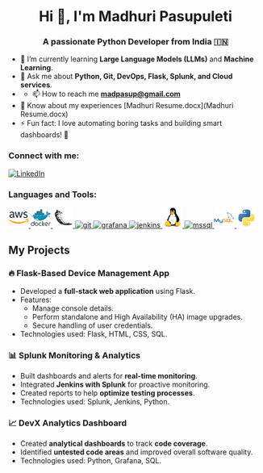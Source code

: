 <h1 align="center">Hi 👋, I'm Madhuri Pasupuleti</h1>
<h3 align="center">A passionate Python Developer from India 🇮🇳</h3>

- 🌱 I’m currently learning **Large Language Models (LLMs)** and **Machine Learning**.
- 💬 Ask me about **Python, Git, DevOps, Flask, Splunk, and Cloud services**.
- - 📫 How to reach me **madpasup@gmail.com**
- 📄 Know about my experiences [Madhuri Resume.docx](Madhuri Resume.docx)
- ⚡ Fun fact: I love automating boring tasks and building smart dashboards! 🚀



<h3 align="left">Connect with me:</h3>
<a href="https://www.linkedin.com/in/madhuri-pasupuleti-221607206//" target="_blank">
  <img src="https://cdn.jsdelivr.net/gh/devicons/devicon/icons/linkedin/linkedin-original.svg" width="40" height="40" alt="LinkedIn"/>
</a>



<h3 align="left">Languages and Tools:</h3>
<p align="left"> 
  <a href="https://aws.amazon.com" target="_blank" rel="noreferrer"> 
    <img src="https://raw.githubusercontent.com/devicons/devicon/master/icons/amazonwebservices/amazonwebservices-original-wordmark.svg" alt="aws" width="40" height="40"/> 
  </a> 
  <a href="https://www.docker.com/" target="_blank" rel="noreferrer"> 
    <img src="https://raw.githubusercontent.com/devicons/devicon/master/icons/docker/docker-original-wordmark.svg" alt="docker" width="40" height="40"/> 
  </a> 
  <a href="https://flask.palletsprojects.com/" target="_blank" rel="noreferrer">
    <img src="https://raw.githubusercontent.com/devicons/devicon/master/icons/flask/flask-original.svg" alt="flask" width="40" height="40"/>
  </a>
  <a href="https://git-scm.com/" target="_blank" rel="noreferrer"> 
    <img src="https://www.vectorlogo.zone/logos/git-scm/git-scm-icon.svg" alt="git" width="40" height="40"/> 
  </a> 
  <a href="https://grafana.com" target="_blank" rel="noreferrer"> 
    <img src="https://www.vectorlogo.zone/logos/grafana/grafana-icon.svg" alt="grafana" width="40" height="40"/> 
  </a> 
  <a href="https://www.jenkins.io" target="_blank" rel="noreferrer"> 
    <img src="https://www.vectorlogo.zone/logos/jenkins/jenkins-icon.svg" alt="jenkins" width="40" height="40"/> 
  </a> 
  <a href="https://www.linux.org/" target="_blank" rel="noreferrer"> 
    <img src="https://raw.githubusercontent.com/devicons/devicon/master/icons/linux/linux-original.svg" alt="linux" width="40" height="40"/> 
  </a> 
  <a href="https://www.microsoft.com/en-us/sql-server" target="_blank" rel="noreferrer"> 
    <img src="https://www.svgrepo.com/show/303229/microsoft-sql-server-logo.svg" alt="mssql" width="40" height="40"/> 
  </a> 
  <a href="https://www.mysql.com/" target="_blank" rel="noreferrer"> 
    <img src="https://raw.githubusercontent.com/devicons/devicon/master/icons/mysql/mysql-original-wordmark.svg" alt="mysql" width="40" height="40"/> 
  </a> 
  <a href="https://www.python.org" target="_blank" rel="noreferrer"> 
    <img src="https://raw.githubusercontent.com/devicons/devicon/master/icons/python/python-original.svg" alt="python" width="40" height="40"/> 
  </a> 
</p>

## My Projects

### 🔥 Flask-Based Device Management App
- Developed a **full-stack web application** using Flask.
- Features:
  - Manage console details.
  - Perform standalone and High Availability (HA) image upgrades.
  - Secure handling of user credentials.
- Technologies used: Flask, HTML, CSS, SQL.

### 📊 Splunk Monitoring & Analytics
- Built dashboards and alerts for **real-time monitoring**.
- Integrated **Jenkins with Splunk** for proactive monitoring.
- Created reports to help **optimize testing processes**.
- Technologies used: Splunk, Jenkins, Python.

### 📈 DevX Analytics Dashboard
- Created **analytical dashboards** to track **code coverage**.
- Identified **untested code areas** and improved overall software quality.
- Technologies used: Python, Grafana, SQL.




